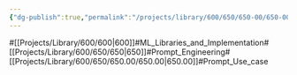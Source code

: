 ```yaml
---
{"dg-publish":true,"permalink":"/projects/library/600/650/650-00/650-00/","noteIcon":"0","created":"2024-04-16T09:43:00.875+09:00","updated":"2024-04-19T19:28:15.584+09:00"}
---
```


#[[Projects/Library/600/600\|600]]#ML_Libraries_and_Implementation#[[Projects/Library/600/650/650\|650]]#Prompt_Engineering#[[Projects/Library/600/650/650.00/650.00\|650.00]]#Prompt_Use_case